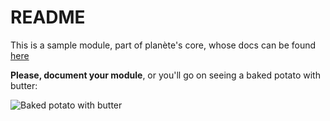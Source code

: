 # README
This is a sample module, part of planète's core, whose docs can be found [here](../README.md)

**Please, document your module**, or you'll go on seeing a baked potato with butter:

![Baked potato with butter](https://cloud.githubusercontent.com/assets/13233859/10263240/01ad3a84-69e7-11e5-8406-7e0848b24015.jpg)
